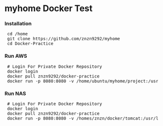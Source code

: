 # myhome Docker Test

### Installation
<pre>
 cd /home
 git clone https://github.com/znzn9292/myhome
 cd Docker-Practice
</pre>

### Run AWS
<pre>
 # Login For Private Docker Repository
 docker login
 docker pull znzn9292/docker-practice
 docker run -p 8080:8080 -v /home/ubuntu/myhome/project:/usr/local/tomcat/webapps znzn9292/docker-practice
</pre>

### Run NAS
<pre>
 # Login For Private Docker Repository
 docker login
 docker pull znzn9292/docker-practice
 docker run -p 8080:8080 -v /homes/znzn/docker/tomcat:/usr/local/tomcat/webapps znzn9292/docker-practice
</pre>

